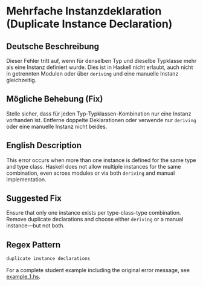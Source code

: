 # Mehrfache Instanzdeklaration (Duplicate Instance Declaration)

## Deutsche Beschreibung
Dieser Fehler tritt auf, wenn für denselben Typ und dieselbe Typklasse mehr als eine Instanz definiert wurde. Dies ist in Haskell nicht erlaubt, auch nicht in getrennten Modulen oder über `deriving` und eine manuelle Instanz gleichzeitig.

## Mögliche Behebung (Fix)
Stelle sicher, dass für jeden Typ-Typklassen-Kombination nur eine Instanz vorhanden ist. Entferne doppelte Deklarationen oder verwende nur `deriving` oder eine manuelle Instanz nicht beides.

## English Description
This error occurs when more than one instance is defined for the same type and type class. Haskell does not allow multiple instances for the same combination, even across modules or via both `deriving` and manual implementation.

## Suggested Fix
Ensure that only one instance exists per type-class-type combination. Remove duplicate declarations and choose either `deriving` or a manual instance—but not both.


## Regex Pattern
```python
duplicate instance declarations
```

For a complete student example including the original error message, see [example_1.hs](./example_1.hs).
